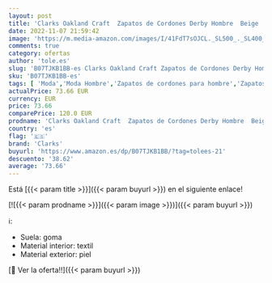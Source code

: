 ```yaml
---
layout: post
title: 'Clarks Oakland Craft  Zapatos de Cordones Derby Hombre  Beige  Dark Sand Nubuck Dark Sand Nubuck   43 EU'
date: 2022-11-07 21:59:42
image: 'https://m.media-amazon.com/images/I/41FdT7sOJCL._SL500_._SL400_.jpg'
comments: true
category: ofertas
author: 'tole.es'
slug: 'B07TJKB1BB-es Clarks Oakland Craft Zapatos de Cordones Derby Hombre...'
sku: 'B07TJKB1BB-es'
tags: [ 'Moda','Moda Hombre','Zapatos de cordones para hombre','Zapatos para hombre','clarks','zapatos','🇪🇸', ]
actualPrice: 73.66 EUR
currency: EUR
price: 73.66
comparePrice: 120.0 EUR
prodname: 'Clarks Oakland Craft  Zapatos de Cordones Derby Hombre  Beige  Dark Sand Nubuck Dark Sand Nubuck   43 EU'
country: 'es'
flag: '🇪🇸'
brand: 'Clarks'
buyurl: 'https://www.amazon.es/dp/B07TJKB1BB/?tag=tolees-21'
descuento: '38.62'
average: '73.66'
---
```


Está [{{< param title >}}]({{< param buyurl >}}) en el siguiente enlace!

[![{{< param prodname >}}]({{< param image >}})]({{< param buyurl >}})

ℹ️:

- Suela: goma
- Material interior: textil
- Material exterior: piel

[🛒 Ver la oferta!!]({{< param buyurl >}})
